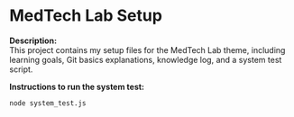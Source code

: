 # MedTech Lab Setup

**Description:**  
This project contains my setup files for the MedTech Lab theme, including learning goals, Git basics explanations, knowledge log, and a system test script.

**Instructions to run the system test:**  
```bash
node system_test.js

